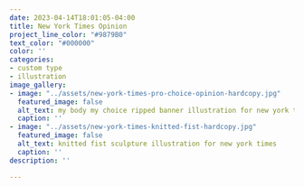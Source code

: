 ```yaml
---
date: 2023-04-14T18:01:05-04:00
title: New York Times Opinion
project_line_color: "#9879B0"
text_color: "#000000"
color: ''
categories:
- custom type
- illustration
image_gallery:
- image: "../assets/new-york-times-pro-choice-opinion-hardcopy.jpg"
  featured_image: false
  alt_text: my body my choice ripped banner illustration for new york times
  caption: ''
- image: "../assets/new-york-times-knitted-fist-hardcopy.jpg"
  featured_image: false
  alt_text: knitted fist sculpture illustration for new york times
  caption: ''
description: ''

---
```

